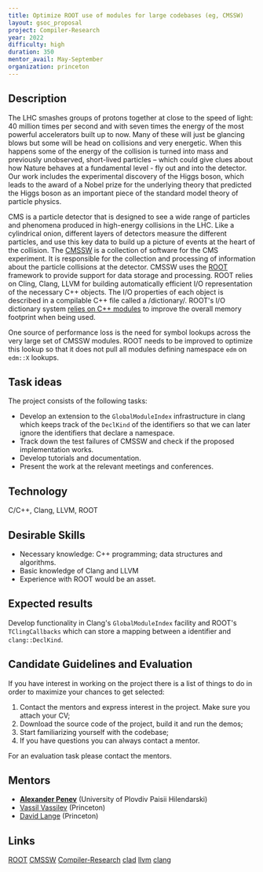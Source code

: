 ```yaml
---
title: Optimize ROOT use of modules for large codebases (eg, CMSSW)
layout: gsoc_proposal
project: Compiler-Research
year: 2022
difficulty: high
duration: 350
mentor_avail: May-September
organization: princeton
---
```


## Description

The LHC smashes groups of protons together at close to the speed of light: 40
million times per second and with seven times the energy of the most powerful
accelerators built up to now. Many of these will just be glancing blows but some
will be head on collisions and very energetic. When this happens some of the
energy of the collision is turned into mass and previously unobserved,
short-lived particles – which could give clues about how Nature behaves at a
fundamental level - fly out and into the detector. Our work includes the
experimental discovery of the Higgs boson, which leads to the award of a Nobel
prize for the underlying theory that predicted the Higgs boson as an important
piece of the standard model theory of particle physics.

CMS is a particle detector that is designed to see a wide range of particles and
phenomena produced in high-energy collisions in the LHC. Like a cylindrical
onion, different layers of detectors measure the different particles, and use
this key data to build up a picture of events at the heart of the collision. The
[CMSSW](https://github.com/cms-sw/cmssw/) is a collection of software for the
CMS experiment. It is responsible for the collection and processing of
information about the particle collisions at the detector. CMSSW uses the
[ROOT](https://root.cern/) framework to provide support for data storage and
processing. ROOT relies on Cling, Clang, LLVM for building automatically
efficient I/O representation of the necessary C++ objects. The I/O properties of
each object is described in a compilable C++ file called a /dictionary/. ROOT's
I/O dictionary system
[relies on C++ modules](https://github.com/root-project/root/blob/master/README/README.CXXMODULES.md)
to improve the overall memory footprint when being used.

One source of performance loss is the need for symbol lookups across the very
large set of CMSSW modules. ROOT needs to be improved to optimize this lookup so
that it does not pull all modules defining namespace `edm` on `edm::X` lookups.

## Task ideas

The project consists of the following tasks:

- Develop an extension to the `GlobalModuleIndex` infrastructure in clang which
  keeps track of the `DeclKind` of the identifiers so that we can later ignore
  the identifiers that declare a namespace.
- Track down the test failures of CMSSW and check if the proposed implementation
  works.
- Develop tutorials and documentation.
- Present the work at the relevant meetings and conferences.

## Technology

C/C++, Clang, LLVM, ROOT

## Desirable Skills

- Necessary knowledge: C++ programming; data structures and algorithms.
- Basic knowledge of Clang and LLVM
- Experience with ROOT would be an asset.

## Expected results

Develop functionality in Clang's `GlobalModuleIndex` facility and ROOT's
`TClingCallbacks` which can store a mapping between a identifier and
`clang::DeclKind`.

## Candidate Guidelines and Evaluation

If you have interest in working on the project there is a list of things to do
in order to maximize your chances to get selected:

1. Contact the mentors and express interest in the project. Make sure you attach
   your CV;
2. Download the source code of the project, build it and run the demos;
3. Start familiarizing yourself with the codebase;
4. If you have questions you can always contact a mentor.

For an evaluation task please contact the mentors.

## Mentors

- **[Alexander Penev](mailto:alexander.p.penev@gmail.com)** (University of
  Plovdiv Paisii Hilendarski)
- [Vassil Vassilev](mailto:vvasilev@cern.ch) (Princeton)
- [David Lange](mailto:david.lange@cern.ch) (Princeton)

## Links

[ROOT](https://github.com/root-project/root)
[CMSSW](https://github.com/cms-sw/cmssw/)
[Compiler-Research](https://compiler-research.org)
[clad](https://github.com/vgvassilev/clad) [llvm](https://llvm.org/)
[clang](https://clang.llvm.org/)
